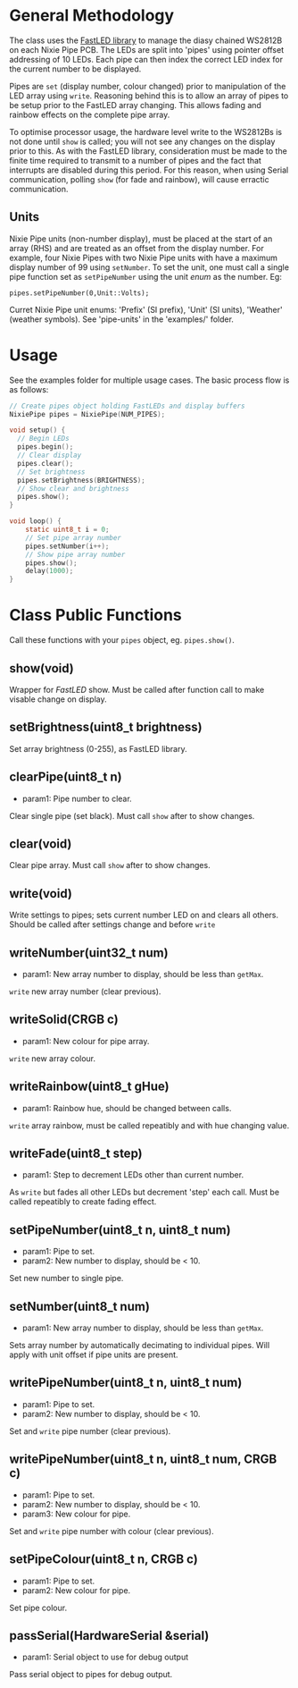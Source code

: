 # General Methodology

The class uses the [FastLED library](https://github.com/FastLED/FastLED) to
manage the diasy chained WS2812B on each Nixie Pipe PCB. The LEDs are split
into 'pipes' using pointer offset addressing of 10 LEDs. Each pipe can then
index the correct LED index for the current number to be displayed.

Pipes are `set` (display number, colour changed) prior to manipulation of the
LED array using `write`. Reasoning behind this is to allow an array of pipes to be setup
prior to the FastLED array changing. This allows fading and rainbow effects on
the complete pipe array.

To optimise processor usage, the hardware level write to the WS2812Bs is not
done until `show` is called; you will not see any changes on the display prior
to this. As with the FastLED library, consideration must be made to the finite
time required to transmit to a number of pipes and the fact that interrupts
are disabled during this period. For this reason, when using Serial
communication, polling `show` (for fade and rainbow), will cause erractic
communication.

## Units

Nixie Pipe units (non-number display), must be placed at the start of an array
(RHS) and are treated as an offset from the display number. For example, four
Nixie Pipes with two Nixie Pipe units with have a maximum display number of
99 using `setNumber`. To set the unit, one must call a single pipe function
set as `setPipeNumber` using the unit _enum_ as the number. Eg:

`pipes.setPipeNumber(0,Unit::Volts);`

Curret Nixie Pipe unit enums: 'Prefix' (SI prefix), 'Unit' (SI units),
'Weather' (weather symbols). See 'pipe-units' in the 'examples/' folder.

# Usage

See the examples folder for multiple usage cases. The basic process flow is as
follows:

```C
// Create pipes object holding FastLEDs and display buffers
NixiePipe pipes = NixiePipe(NUM_PIPES);

void setup() {
  // Begin LEDs
  pipes.begin();
  // Clear display
  pipes.clear();
  // Set brightness
  pipes.setBrightness(BRIGHTNESS); 
  // Show clear and brightness
  pipes.show();
}

void loop() {
	static uint8_t i = 0;
	// Set pipe array number
	pipes.setNumber(i++);
	// Show pipe array number
	pipes.show();
	delay(1000);
}
```

# Class Public Functions

Call these functions with your `pipes` object, eg. `pipes.show()`.

## show(void)

Wrapper for _FastLED_ show. Must be called after function call to make visable
change on display.

## setBrightness(uint8_t brightness)

Set array brightness (0-255), as FastLED library.

## clearPipe(uint8_t n)

* param1: Pipe number to clear.

Clear single pipe (set black). Must call `show` after to show changes.


## clear(void)

Clear pipe array. Must call `show` after to show changes.

## write(void)

Write settings to pipes; sets current number LED on and clears all others.
Should be called after settings change and before `write`

## writeNumber(uint32_t num)

* param1: New array number to display, should be less than `getMax`.

`write` new array number (clear previous).

## writeSolid(CRGB c)

* param1: New colour for pipe array.

`write` new array colour.

## writeRainbow(uint8_t gHue)

* param1: Rainbow hue, should be changed between calls.

`write` array rainbow, must be called repeatibly and with hue changing value.

## writeFade(uint8_t step)

* param1: Step to decrement LEDs other than current number.

As `write` but fades all other LEDs but decrement 'step' each call. Must be
called repeatibly to create fading effect.

## setPipeNumber(uint8_t n, uint8_t num)

* param1: Pipe to set.
* param2: New number to display, should be < 10.

Set new number to single pipe.

## setNumber(uint8_t num)

* param1: New array number to display, should be less than `getMax`.

Sets array number by automatically decimating to individual pipes. Will apply
with unit offset if pipe units are present.

## writePipeNumber(uint8_t n, uint8_t num)

* param1: Pipe to set.
* param2: New number to display, should be < 10.

Set and `write` pipe number (clear previous).

## writePipeNumber(uint8_t n, uint8_t num, CRGB c)

* param1: Pipe to set.
* param2: New number to display, should be < 10.
* param3: New colour for pipe.

Set and `write` pipe number with colour (clear previous).

## setPipeColour(uint8_t n, CRGB c)

* param1: Pipe to set.
* param2: New colour for pipe.

Set pipe colour.

## passSerial(HardwareSerial &serial)

* param1: Serial object to use for debug output

Pass serial object to pipes for debug output.
